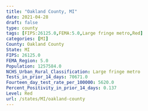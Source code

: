 ```yaml
---
title: "Oakland County, MI"
date: 2021-04-28
draft: false
type: county
tags: [FIPS:26125.0,FEMA:5.0,Large fringe metro,Red]
categories: [MI]
County: Oakland County
State: MI
FIPS: 26125.0
FEMA_Region: 5.0
Population: 1257584.0
NCHS_Urban_Rural_Classification: Large fringe metro
Tests_in_prior_14_days: 70671.0
Fourteen_day_test_rate_per_100000: 5620.0
Percent_Positivity_in_prior_14_days: 0.137
Level: Red
url: /states/MI/oakland-county
---
```



